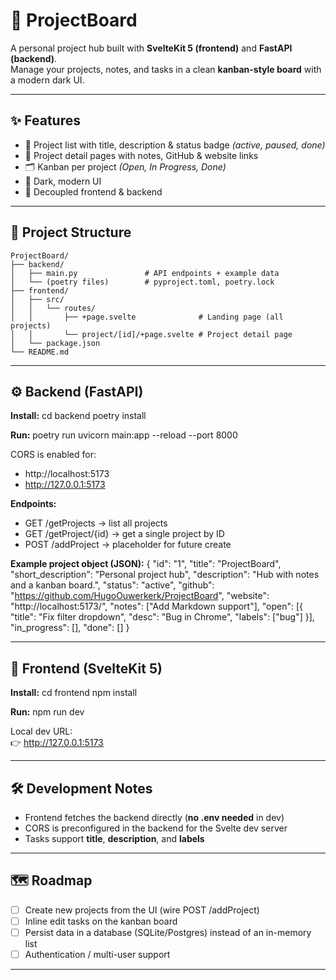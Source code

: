 # 🚀 ProjectBoard

A personal project hub built with **SvelteKit 5 (frontend)** and **FastAPI (backend)**.  
Manage your projects, notes, and tasks in a clean **kanban-style board** with a modern dark UI.

---

## ✨ Features
- 📂 Project list with title, description & status badge *(active, paused, done)*
- 📑 Project detail pages with notes, GitHub & website links
- 🗂️ Kanban per project *(Open, In Progress, Done)*
- 🌙 Dark, modern UI
- 🔗 Decoupled frontend & backend

---

## 📂 Project Structure
    ProjectBoard/
    ├── backend/                  
    │   ├── main.py               # API endpoints + example data
    │   └── (poetry files)        # pyproject.toml, poetry.lock
    ├── frontend/                 
    │   ├── src/
    │   │   └── routes/
    │   │       ├── +page.svelte              # Landing page (all projects)
    │   │       └── project/[id]/+page.svelte # Project detail page
    │   └── package.json
    └── README.md

---

## ⚙️ Backend (FastAPI)

**Install:**
    cd backend
    poetry install

**Run:**
    poetry run uvicorn main:app --reload --port 8000

CORS is enabled for:
- http://localhost:5173
- http://127.0.0.1:5173

**Endpoints:**
- GET /getProjects → list all projects  
- GET /getProject/{id} → get a single project by ID  
- POST /addProject → placeholder for future create  

**Example project object (JSON):**
    {
      "id": "1",
      "title": "ProjectBoard",
      "short_description": "Personal project hub",
      "description": "Hub with notes and a kanban board.",
      "status": "active",
      "github": "https://github.com/HugoOuwerkerk/ProjectBoard",
      "website": "http://localhost:5173/",
      "notes": ["Add Markdown support"],
      "open": [{ "title": "Fix filter dropdown", "desc": "Bug in Chrome", "labels": ["bug"] }],
      "in_progress": [],
      "done": []
    }

---

## 🎨 Frontend (SvelteKit 5)

**Install:**
    cd frontend
    npm install

**Run:**
    npm run dev

Local dev URL:  
👉 http://127.0.0.1:5173

---

## 🛠️ Development Notes
- Frontend fetches the backend directly (**no .env needed** in dev)
- CORS is preconfigured in the backend for the Svelte dev server
- Tasks support **title**, **description**, and **labels**

---

## 🗺️ Roadmap
- [ ] Create new projects from the UI (wire POST /addProject)
- [ ] Inline edit tasks on the kanban board
- [ ] Persist data in a database (SQLite/Postgres) instead of an in-memory list
- [ ] Authentication / multi-user support

---
